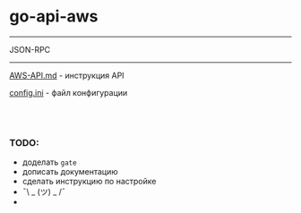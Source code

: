 # go-api-aws

----
JSON-RPC

----

[AWS-API.md](https://github.com/mdalbrid/go-api-aws/blob/main/AWS-API.md "") - инструкция API

[config.ini](https://github.com/mdalbrid/go-api-aws/blob/main/aonfig.ini "") - файл конфигурации

<br>
<br>

### TODO:

- доделать `gate`
- дописать документацию
- сделать инструкцию по настройке
- ¯\ _ (ツ) _ /¯
- 
